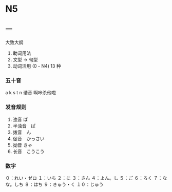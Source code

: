 # N5

## 一

大致大纲

1. 助词用法
2. 文型 -> 句型
3. 动词活用 (0 - N4) 13 种

### 五十音

a k s t n 
谐音
啊咔杀他啦

### 发音规则

1. 浊音 ば
2. 半浊音　ぱ
3. 拨音　ん
4. 促音　かっさい
5. 拗音 きゃ
6. 长音　こうこう

### 数字

０：れい・ゼロ
１：いち
２：に
３：さん
４：よん。し
５：ご
６：ろく
７：なな。しち
８：はち
９：きゅう・く
１０：じゅう